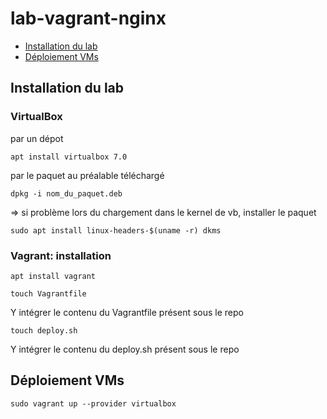 # lab-vagrant-nginx

- [Installation du lab](#installation-du-lab)
- [Déploiement VMs](#déploiement-vms)

## Installation du lab

### VirtualBox
par un dépot 
```
apt install virtualbox 7.0
```

par le paquet au préalable téléchargé
```
dpkg -i nom_du_paquet.deb
```
=> si problème lors du chargement dans le kernel de vb, installer le paquet 
```
sudo apt install linux-headers-$(uname -r) dkms
```

### Vagrant: installation
```
apt install vagrant
```

```
touch Vagrantfile
```
Y intégrer le contenu du Vagrantfile présent sous le repo

```
touch deploy.sh
```
Y intégrer le contenu du deploy.sh présent sous le repo

## Déploiement VMs

```
sudo vagrant up --provider virtualbox

```
